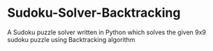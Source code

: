 # Sudoku-Solver-Backtracking
A Sudoku puzzle solver written in Python which solves the given 9x9 sudoku puzzle using Backtracking algorithm
